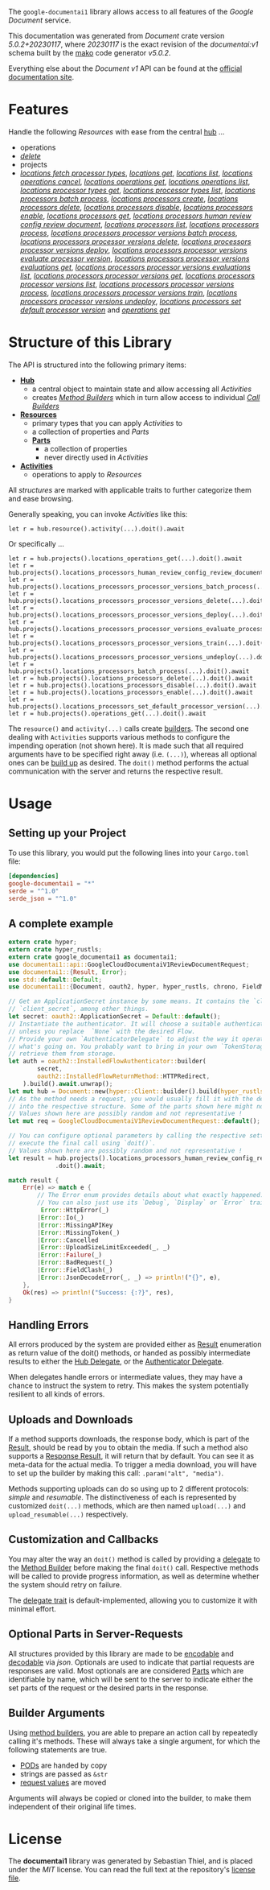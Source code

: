 <!---
DO NOT EDIT !
This file was generated automatically from 'src/generator/templates/api/README.md.mako'
DO NOT EDIT !
-->
The `google-documentai1` library allows access to all features of the *Google Document* service.

This documentation was generated from *Document* crate version *5.0.2+20230117*, where *20230117* is the exact revision of the *documentai:v1* schema built by the [mako](http://www.makotemplates.org/) code generator *v5.0.2*.

Everything else about the *Document* *v1* API can be found at the
[official documentation site](https://cloud.google.com/document-ai/docs/).
# Features

Handle the following *Resources* with ease from the central [hub](https://docs.rs/google-documentai1/5.0.2+20230117/google_documentai1/Document) ... 

* operations
 * [*delete*](https://docs.rs/google-documentai1/5.0.2+20230117/google_documentai1/api::OperationDeleteCall)
* projects
 * [*locations fetch processor types*](https://docs.rs/google-documentai1/5.0.2+20230117/google_documentai1/api::ProjectLocationFetchProcessorTypeCall), [*locations get*](https://docs.rs/google-documentai1/5.0.2+20230117/google_documentai1/api::ProjectLocationGetCall), [*locations list*](https://docs.rs/google-documentai1/5.0.2+20230117/google_documentai1/api::ProjectLocationListCall), [*locations operations cancel*](https://docs.rs/google-documentai1/5.0.2+20230117/google_documentai1/api::ProjectLocationOperationCancelCall), [*locations operations get*](https://docs.rs/google-documentai1/5.0.2+20230117/google_documentai1/api::ProjectLocationOperationGetCall), [*locations operations list*](https://docs.rs/google-documentai1/5.0.2+20230117/google_documentai1/api::ProjectLocationOperationListCall), [*locations processor types get*](https://docs.rs/google-documentai1/5.0.2+20230117/google_documentai1/api::ProjectLocationProcessorTypeGetCall), [*locations processor types list*](https://docs.rs/google-documentai1/5.0.2+20230117/google_documentai1/api::ProjectLocationProcessorTypeListCall), [*locations processors batch process*](https://docs.rs/google-documentai1/5.0.2+20230117/google_documentai1/api::ProjectLocationProcessorBatchProcesCall), [*locations processors create*](https://docs.rs/google-documentai1/5.0.2+20230117/google_documentai1/api::ProjectLocationProcessorCreateCall), [*locations processors delete*](https://docs.rs/google-documentai1/5.0.2+20230117/google_documentai1/api::ProjectLocationProcessorDeleteCall), [*locations processors disable*](https://docs.rs/google-documentai1/5.0.2+20230117/google_documentai1/api::ProjectLocationProcessorDisableCall), [*locations processors enable*](https://docs.rs/google-documentai1/5.0.2+20230117/google_documentai1/api::ProjectLocationProcessorEnableCall), [*locations processors get*](https://docs.rs/google-documentai1/5.0.2+20230117/google_documentai1/api::ProjectLocationProcessorGetCall), [*locations processors human review config review document*](https://docs.rs/google-documentai1/5.0.2+20230117/google_documentai1/api::ProjectLocationProcessorHumanReviewConfigReviewDocumentCall), [*locations processors list*](https://docs.rs/google-documentai1/5.0.2+20230117/google_documentai1/api::ProjectLocationProcessorListCall), [*locations processors process*](https://docs.rs/google-documentai1/5.0.2+20230117/google_documentai1/api::ProjectLocationProcessorProcesCall), [*locations processors processor versions batch process*](https://docs.rs/google-documentai1/5.0.2+20230117/google_documentai1/api::ProjectLocationProcessorProcessorVersionBatchProcesCall), [*locations processors processor versions delete*](https://docs.rs/google-documentai1/5.0.2+20230117/google_documentai1/api::ProjectLocationProcessorProcessorVersionDeleteCall), [*locations processors processor versions deploy*](https://docs.rs/google-documentai1/5.0.2+20230117/google_documentai1/api::ProjectLocationProcessorProcessorVersionDeployCall), [*locations processors processor versions evaluate processor version*](https://docs.rs/google-documentai1/5.0.2+20230117/google_documentai1/api::ProjectLocationProcessorProcessorVersionEvaluateProcessorVersionCall), [*locations processors processor versions evaluations get*](https://docs.rs/google-documentai1/5.0.2+20230117/google_documentai1/api::ProjectLocationProcessorProcessorVersionEvaluationGetCall), [*locations processors processor versions evaluations list*](https://docs.rs/google-documentai1/5.0.2+20230117/google_documentai1/api::ProjectLocationProcessorProcessorVersionEvaluationListCall), [*locations processors processor versions get*](https://docs.rs/google-documentai1/5.0.2+20230117/google_documentai1/api::ProjectLocationProcessorProcessorVersionGetCall), [*locations processors processor versions list*](https://docs.rs/google-documentai1/5.0.2+20230117/google_documentai1/api::ProjectLocationProcessorProcessorVersionListCall), [*locations processors processor versions process*](https://docs.rs/google-documentai1/5.0.2+20230117/google_documentai1/api::ProjectLocationProcessorProcessorVersionProcesCall), [*locations processors processor versions train*](https://docs.rs/google-documentai1/5.0.2+20230117/google_documentai1/api::ProjectLocationProcessorProcessorVersionTrainCall), [*locations processors processor versions undeploy*](https://docs.rs/google-documentai1/5.0.2+20230117/google_documentai1/api::ProjectLocationProcessorProcessorVersionUndeployCall), [*locations processors set default processor version*](https://docs.rs/google-documentai1/5.0.2+20230117/google_documentai1/api::ProjectLocationProcessorSetDefaultProcessorVersionCall) and [*operations get*](https://docs.rs/google-documentai1/5.0.2+20230117/google_documentai1/api::ProjectOperationGetCall)




# Structure of this Library

The API is structured into the following primary items:

* **[Hub](https://docs.rs/google-documentai1/5.0.2+20230117/google_documentai1/Document)**
    * a central object to maintain state and allow accessing all *Activities*
    * creates [*Method Builders*](https://docs.rs/google-documentai1/5.0.2+20230117/google_documentai1/client::MethodsBuilder) which in turn
      allow access to individual [*Call Builders*](https://docs.rs/google-documentai1/5.0.2+20230117/google_documentai1/client::CallBuilder)
* **[Resources](https://docs.rs/google-documentai1/5.0.2+20230117/google_documentai1/client::Resource)**
    * primary types that you can apply *Activities* to
    * a collection of properties and *Parts*
    * **[Parts](https://docs.rs/google-documentai1/5.0.2+20230117/google_documentai1/client::Part)**
        * a collection of properties
        * never directly used in *Activities*
* **[Activities](https://docs.rs/google-documentai1/5.0.2+20230117/google_documentai1/client::CallBuilder)**
    * operations to apply to *Resources*

All *structures* are marked with applicable traits to further categorize them and ease browsing.

Generally speaking, you can invoke *Activities* like this:

```Rust,ignore
let r = hub.resource().activity(...).doit().await
```

Or specifically ...

```ignore
let r = hub.projects().locations_operations_get(...).doit().await
let r = hub.projects().locations_processors_human_review_config_review_document(...).doit().await
let r = hub.projects().locations_processors_processor_versions_batch_process(...).doit().await
let r = hub.projects().locations_processors_processor_versions_delete(...).doit().await
let r = hub.projects().locations_processors_processor_versions_deploy(...).doit().await
let r = hub.projects().locations_processors_processor_versions_evaluate_processor_version(...).doit().await
let r = hub.projects().locations_processors_processor_versions_train(...).doit().await
let r = hub.projects().locations_processors_processor_versions_undeploy(...).doit().await
let r = hub.projects().locations_processors_batch_process(...).doit().await
let r = hub.projects().locations_processors_delete(...).doit().await
let r = hub.projects().locations_processors_disable(...).doit().await
let r = hub.projects().locations_processors_enable(...).doit().await
let r = hub.projects().locations_processors_set_default_processor_version(...).doit().await
let r = hub.projects().operations_get(...).doit().await
```

The `resource()` and `activity(...)` calls create [builders][builder-pattern]. The second one dealing with `Activities` 
supports various methods to configure the impending operation (not shown here). It is made such that all required arguments have to be 
specified right away (i.e. `(...)`), whereas all optional ones can be [build up][builder-pattern] as desired.
The `doit()` method performs the actual communication with the server and returns the respective result.

# Usage

## Setting up your Project

To use this library, you would put the following lines into your `Cargo.toml` file:

```toml
[dependencies]
google-documentai1 = "*"
serde = "^1.0"
serde_json = "^1.0"
```

## A complete example

```Rust
extern crate hyper;
extern crate hyper_rustls;
extern crate google_documentai1 as documentai1;
use documentai1::api::GoogleCloudDocumentaiV1ReviewDocumentRequest;
use documentai1::{Result, Error};
use std::default::Default;
use documentai1::{Document, oauth2, hyper, hyper_rustls, chrono, FieldMask};

// Get an ApplicationSecret instance by some means. It contains the `client_id` and 
// `client_secret`, among other things.
let secret: oauth2::ApplicationSecret = Default::default();
// Instantiate the authenticator. It will choose a suitable authentication flow for you, 
// unless you replace  `None` with the desired Flow.
// Provide your own `AuthenticatorDelegate` to adjust the way it operates and get feedback about 
// what's going on. You probably want to bring in your own `TokenStorage` to persist tokens and
// retrieve them from storage.
let auth = oauth2::InstalledFlowAuthenticator::builder(
        secret,
        oauth2::InstalledFlowReturnMethod::HTTPRedirect,
    ).build().await.unwrap();
let mut hub = Document::new(hyper::Client::builder().build(hyper_rustls::HttpsConnectorBuilder::new().with_native_roots().https_or_http().enable_http1().enable_http2().build()), auth);
// As the method needs a request, you would usually fill it with the desired information
// into the respective structure. Some of the parts shown here might not be applicable !
// Values shown here are possibly random and not representative !
let mut req = GoogleCloudDocumentaiV1ReviewDocumentRequest::default();

// You can configure optional parameters by calling the respective setters at will, and
// execute the final call using `doit()`.
// Values shown here are possibly random and not representative !
let result = hub.projects().locations_processors_human_review_config_review_document(req, "humanReviewConfig")
             .doit().await;

match result {
    Err(e) => match e {
        // The Error enum provides details about what exactly happened.
        // You can also just use its `Debug`, `Display` or `Error` traits
         Error::HttpError(_)
        |Error::Io(_)
        |Error::MissingAPIKey
        |Error::MissingToken(_)
        |Error::Cancelled
        |Error::UploadSizeLimitExceeded(_, _)
        |Error::Failure(_)
        |Error::BadRequest(_)
        |Error::FieldClash(_)
        |Error::JsonDecodeError(_, _) => println!("{}", e),
    },
    Ok(res) => println!("Success: {:?}", res),
}

```
## Handling Errors

All errors produced by the system are provided either as [Result](https://docs.rs/google-documentai1/5.0.2+20230117/google_documentai1/client::Result) enumeration as return value of
the doit() methods, or handed as possibly intermediate results to either the 
[Hub Delegate](https://docs.rs/google-documentai1/5.0.2+20230117/google_documentai1/client::Delegate), or the [Authenticator Delegate](https://docs.rs/yup-oauth2/*/yup_oauth2/trait.AuthenticatorDelegate.html).

When delegates handle errors or intermediate values, they may have a chance to instruct the system to retry. This 
makes the system potentially resilient to all kinds of errors.

## Uploads and Downloads
If a method supports downloads, the response body, which is part of the [Result](https://docs.rs/google-documentai1/5.0.2+20230117/google_documentai1/client::Result), should be
read by you to obtain the media.
If such a method also supports a [Response Result](https://docs.rs/google-documentai1/5.0.2+20230117/google_documentai1/client::ResponseResult), it will return that by default.
You can see it as meta-data for the actual media. To trigger a media download, you will have to set up the builder by making
this call: `.param("alt", "media")`.

Methods supporting uploads can do so using up to 2 different protocols: 
*simple* and *resumable*. The distinctiveness of each is represented by customized 
`doit(...)` methods, which are then named `upload(...)` and `upload_resumable(...)` respectively.

## Customization and Callbacks

You may alter the way an `doit()` method is called by providing a [delegate](https://docs.rs/google-documentai1/5.0.2+20230117/google_documentai1/client::Delegate) to the 
[Method Builder](https://docs.rs/google-documentai1/5.0.2+20230117/google_documentai1/client::CallBuilder) before making the final `doit()` call. 
Respective methods will be called to provide progress information, as well as determine whether the system should 
retry on failure.

The [delegate trait](https://docs.rs/google-documentai1/5.0.2+20230117/google_documentai1/client::Delegate) is default-implemented, allowing you to customize it with minimal effort.

## Optional Parts in Server-Requests

All structures provided by this library are made to be [encodable](https://docs.rs/google-documentai1/5.0.2+20230117/google_documentai1/client::RequestValue) and 
[decodable](https://docs.rs/google-documentai1/5.0.2+20230117/google_documentai1/client::ResponseResult) via *json*. Optionals are used to indicate that partial requests are responses 
are valid.
Most optionals are are considered [Parts](https://docs.rs/google-documentai1/5.0.2+20230117/google_documentai1/client::Part) which are identifiable by name, which will be sent to 
the server to indicate either the set parts of the request or the desired parts in the response.

## Builder Arguments

Using [method builders](https://docs.rs/google-documentai1/5.0.2+20230117/google_documentai1/client::CallBuilder), you are able to prepare an action call by repeatedly calling it's methods.
These will always take a single argument, for which the following statements are true.

* [PODs][wiki-pod] are handed by copy
* strings are passed as `&str`
* [request values](https://docs.rs/google-documentai1/5.0.2+20230117/google_documentai1/client::RequestValue) are moved

Arguments will always be copied or cloned into the builder, to make them independent of their original life times.

[wiki-pod]: http://en.wikipedia.org/wiki/Plain_old_data_structure
[builder-pattern]: http://en.wikipedia.org/wiki/Builder_pattern
[google-go-api]: https://github.com/google/google-api-go-client

# License
The **documentai1** library was generated by Sebastian Thiel, and is placed 
under the *MIT* license.
You can read the full text at the repository's [license file][repo-license].

[repo-license]: https://github.com/Byron/google-apis-rsblob/main/LICENSE.md

